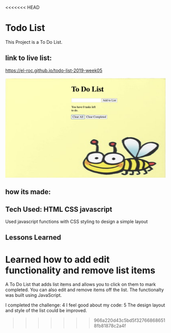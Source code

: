 <<<<<<< HEAD
# Todo List

This Project is a To Do List.

## link to live list:

https://el-roc.github.io/todo-list-2019-week05

![image of toDoList](bee.png)

## how its made:

## Tech Used:  HTML CSS javascript

Used javascript functions with CSS styling to design a simple layout

## Lessons Learned

Learned how to add edit functionality and remove list items
=======
A To Do List that adds list items and allows you to click on them to mark completed. You can also edit and remove items off the list. The functionalty was built using JavaScript.







I completed the challenge: 4
I feel good about my code: 5
The design layout and style of the list could be improved.
>>>>>>> 966a220d43c5bd5f327668686518fb81878c2a4f
